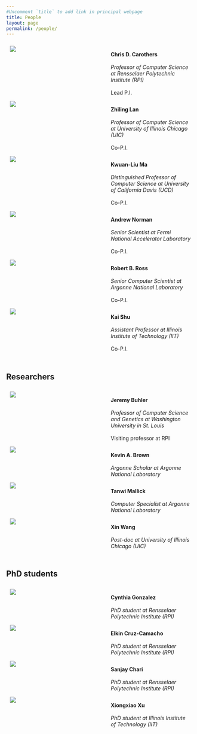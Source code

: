 ```yaml
---
#Uncomment `title` to add link in principal webpage
title: People
layout: page
permalink: /people/
---
```


<!-- Order in proposal -->

<div class="col">
  <div>
    <div class="image-container">
      <img src="/assets/headshot/chris.jpg">
    </div>
    <p>
      <b>Chris D. Carothers</b> <br>
      <i>Professor of Computer Science at Rensselaer Polytechnic Institute (RPI)</i>  <br>
      Lead P.I.
    </p>
  </div>
  <div>
    <div class="image-container">
      <img src="/assets/headshot/zhiling.jpg">
    </div>
    <p>
      <b>Zhiling Lan</b> <br>
      <i>Professor of Computer Science at University of Illinois Chicago (UIC)</i> <br>
      Co-P.I.
    </p>
  </div>
  <div>
    <div class="image-container">
      <img src="/assets/headshot/kwan-liu.jpg">
    </div>
    <p>
      <b>Kwuan-Liu Ma</b> <br>
      <i>Distinguished Professor of Computer Science at University of California Davis (UCD)</i> <br>
      Co-P.I.
    </p>
  </div>
  <div>
    <div class="image-container">
      <img src="/assets/headshot/andrew.jpg">
    </div>
    <p>
      <b>Andrew Norman</b> <br>
      <i>Senior Scientist at Fermi National Accelerator Laboratory</i> <br>
      Co-P.I.
    </p>
  </div>
  <div>
    <div class="image-container">
      <img src="/assets/headshot/rob.jpg">
    </div>
    <p>
      <b>Robert B. Ross</b> <br>
      <i>Senior Computer Scientist at Argonne National Laboratory</i> <br>
      Co-P.I.
    </p>
  </div>
  <div>
    <div class="image-container">
      <img src="/assets/headshot/kai.jpg">
    </div>
    <p>
      <b>Kai Shu</b> <br>
      <i>Assistant Professor at Illinois Institute of Technology (IIT)</i> <br>
      Co-P.I.
    </p>
  </div>
</div>

## Researchers

<!-- Alphabetical order -->

<div class="col">
  <div>
    <div class="image-container">
      <img src="/assets/headshot/jeremy.jpg">
    </div>
    <p>
      <b>Jeremy Buhler</b> <br>
      <i>Professor of Computer Science and Genetics at Washington University in St. Louis</i> <br>
      Visiting professor at RPI
    </p>
  </div>
  <div>
    <div class="image-container">
      <img src="/assets/headshot/kevin.jpg">
    </div>
    <p>
      <b>Kevin A. Brown</b> <br>
      <i>Argonne Scholar at Argonne National Laboratory</i>
    </p>
  </div>
  <div>
    <div class="image-container">
      <img src="/assets/headshot/tanwi.jpg">
    </div>
    <p>
      <b>Tanwi Mallick</b> <br>
      <i>Computer Specialist at Argonne National Laboratory</i>
    </p>
  </div>
  <div>
    <div class="image-container">
      <img src="/assets/headshot/xin.jpg">
    </div>
    <p>
      <b>Xin Wang</b> <br>
      <i>Post-doc at University of Illinois Chicago (UIC)</i>
    </p>
  </div>
</div>

## PhD students

<!-- Alphabetical order -->

<div class="col">
  <div>
    <div class="image-container">
      <img src="/assets/headshot/cynthia.png">
    </div>
    <p>
      <b>Cynthia Gonzalez</b> <br>
      <i>PhD student at Rensselaer Polytechnic Institute (RPI)</i>
    </p>
  </div>
  <div>
    <div class="image-container">
      <img src="/assets/headshot/elkin.jpg">
    </div>
    <p>
      <b>Elkin Cruz-Camacho</b> <br>
      <i>PhD student at Rensselaer Polytechnic Institute (RPI)</i>
    </p>
  </div>
  <div>
    <div class="image-container">
      <img src="/assets/headshot/sanjay.jpg">
    </div>
    <p>
      <b>Sanjay Chari</b> <br>
      <i>PhD student at Rensselaer Polytechnic Institute (RPI)</i>
    </p>
  </div>
  <div>
    <div class="image-container">
      <img src="/assets/headshot/xiongxiao.jpg">
    </div>
    <p>
      <b>Xiongxiao Xu</b> <br>
      <i>PhD student at Illinois Institute of Technology (IIT)</i>
    </p>
  </div>
</div>


<style>
.image-container {
  width: 250px;
  flex-shrink: 0;
}

.image-container img {
  max-width: 100%;
  height: auto;
}

@media (min-width: 600px) {
  .col img {
    margin-bottom: 20px;
  }

  .col {
    flex: 1;
    display: flex;
    flex-direction: column;
    padding: 10px;
  }

  .col div {
    display: flex;
  }

  .col p {
    margin-left: 20px;
    display: flex;
    flex-direction: column;
    justify-content: center
  }
}
</style>
